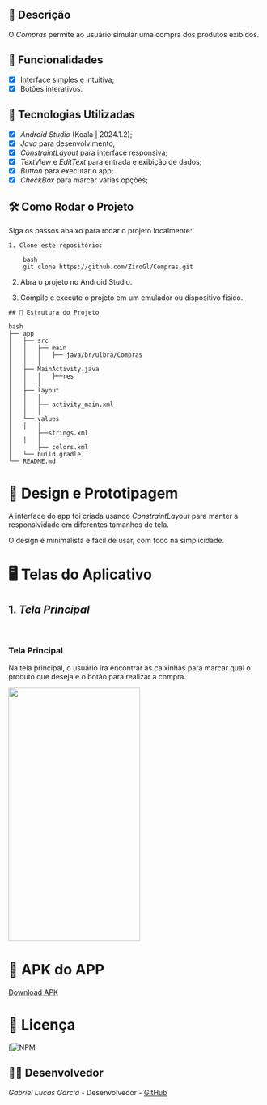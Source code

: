 ## 📱 Descrição

O *Compras* permite ao usuário simular uma compra dos produtos exibidos. 

## 🔧 Funcionalidades

- [x] Interface simples e intuitiva;
- [x] Botões interativos.

## 🚀 Tecnologias Utilizadas

- [x] *Android Studio* (Koala | 2024.1.2);
- [x] *Java* para desenvolvimento;
- [x] *ConstraintLayout* para interface responsiva;
- [x] *TextView* e *EditText* para entrada e exibição de dados;
- [x] *Button*   para executar o app;
- [x] *CheckBox*   para marcar varias opções;

## 🛠️ Como Rodar o Projeto

Siga os passos abaixo para rodar o projeto localmente:
```
1. Clone este repositório:

    bash
    git clone https://github.com/ZiroGl/Compras.git
```
    

2. Abra o projeto no Android Studio.

3. Compile e execute o projeto em um emulador ou dispositivo físico.

```
## 📂 Estrutura do Projeto

bash
├── app
│   ├── src
│   │   ├── main
│   │   │   ├── java/br/ulbra/Compras
│   │   │  
│   ├── MainActivity.java        
│   │   │   ├──res
│   │   │  
│   ├── layout
│   │   │  
│   │   ├── activity_main.xml      
│   │   │  
│   └── values
│   │   │  
│       ├──strings.xml                       
│   │   │  
│       ├── colors.xml             
│   └── build.gradle               
└── README.md                      
```


 
# 🎨 Design e Prototipagem
 
A interface do app foi criada usando *ConstraintLayout* para manter a responsividade em diferentes tamanhos de tela.
 
O design é minimalista e fácil de usar, com foco na simplicidade.
 
# 🖥️ Telas do Aplicativo
 
## 1. *Tela Principal*
 <br> <h3> Tela Principal</h3>
Na tela principal, o usuário ira encontrar as caixinhas para marcar qual o produto que deseja e o botão para realizar a compra.


<img src="https://github.com/user-attachments/assets/b4858f63-e4c9-40a2-9290-4e6da48671ed" width="260" height="500"/>

# 📲 APK do APP 

<a href="https://github.com/ZiroGl/Compras/blob/main/Compras.apk"> Download APK </a>

# 📄 Licença

[![NPM](https://github.com/ZiroGl/Compras/blob/main/LICENSE)  

## 👨‍💻 Desenvolvedor 

*Gabriel Lucas Garcia* - Desenvolvedor - [GitHub](https://github.com/ZiroGl) 


